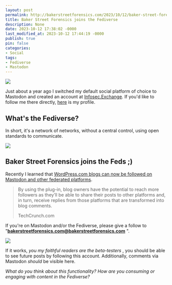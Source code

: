 ```yaml
---
layout: post
permalink: http://bakerstreetforensics.com/2023/10/12/baker-street-forensics-joins-the-fediverse/
title: Baker Street Forensics joins the Fediverse
description: None
date: 2023-10-12 17:38:02 -0000
last_modified_at: 2023-10-12 17:44:19 -0000
publish: true
pin: false
categories:
- Social
tags:
- Fediverse
- Mastodon
---
```

![](https://bakerstreetforensics.com/wp-content/uploads/2023/10/img_8888-1.jpeg?w=1024)

Just about a year ago I switched my default social platform of choice to Mastodon and created an account at [Infosec.Exchange](https://infosec.exchange/). If you'd like to follow me there directly, [here](https://infosec.exchange/@dwmetz) is my profile.

## What's the Fediverse?

In short, it's a network of networks, without a central control, using open standards to communicate.

![](https://bakerstreetforensics.com/wp-content/uploads/2023/10/screenshot-2023-10-12-at-1.04.53e280afpm.png?w=644)

## Baker Street Forensics joins the Feds ;)

Recently I learned that [WordPress.com blogs can now be followed on Mastodon and other federated platforms](https://techcrunch.com/2023/10/11/wordpress-com-blogs-can-now-be-followed-on-mastodon-and-other-federated-platforms/). 

> By using the plug-in, blog owners have the potential to reach more followers as they’ll be able to share their posts to other platforms and, in turn, receive replies from those platforms that are transformed into blog comments.
> 
> TechCrunch.com

If you're on Mastodon and/or the Fediverse, please give a follow to "**bakerstreetforensics.com@bakerstreetforensics.com** ". 

![](https://bakerstreetforensics.com/wp-content/uploads/2023/10/img_8889.jpeg?w=1024)

If it works, _you my faithful readers are the beta-testers_ , you should be able to see future posts by following this account. Additionally, comments via Mastodon _should_ be visible here. 

_What do you think about this functionality? How are you consuming or engaging with content in the Fediverse?_

